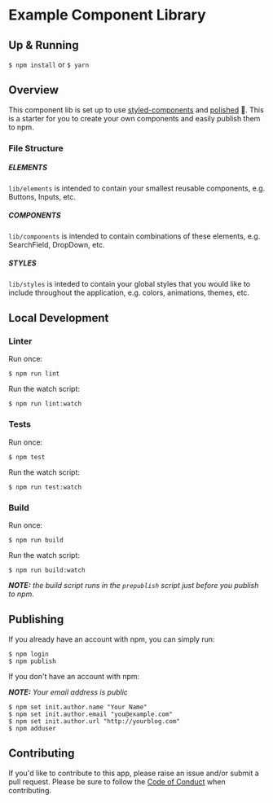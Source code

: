 # Example Component Library

## Up & Running
`$ npm install` or `$ yarn`

## Overview
This component lib is set up to use [styled-components](https://github.com/styled-components/styled-components) and [polished](https://github.com/styled-components/polished) 💅. This is a starter for you to create your own components and easily publish them to npm.

### File Structure

##### ELEMENTS
`lib/elements` is intended to contain your smallest reusable components, e.g. Buttons, Inputs, etc.


##### COMPONENTS
`lib/components` is intended to contain combinations of these elements, e.g. SearchField, DropDown, etc.

##### STYLES
`lib/styles` is inteded to contain your global styles that you would like to include throughout the application, e.g. colors, animations, themes, etc.

## Local Development

### Linter
Run once:
```
$ npm run lint
```

Run the watch script:
```
$ npm run lint:watch
```

### Tests
Run once:
```
$ npm test
```

Run the watch script:
```
$ npm run test:watch
```

### Build
Run once:
```
$ npm run build
```

Run the watch script:
```
$ npm run build:watch
```

_**NOTE:** the build script runs in the `prepublish` script just before you publish to npm._

## Publishing
If you already have an account with npm, you can simply run:
```
$ npm login
$ npm publish
```

If you don't have an account with npm:

_**NOTE:** Your email address is public_
```
$ npm set init.author.name "Your Name"
$ npm set init.author.email "you@example.com"
$ npm set init.author.url "http://yourblog.com"
$ npm adduser
```

## Contributing
If you'd like to contribute to this app, please raise an issue and/or submit a pull request. Please be sure to follow the [Code of Conduct](CODE_OF_CONDUCT.md) when contributing.
